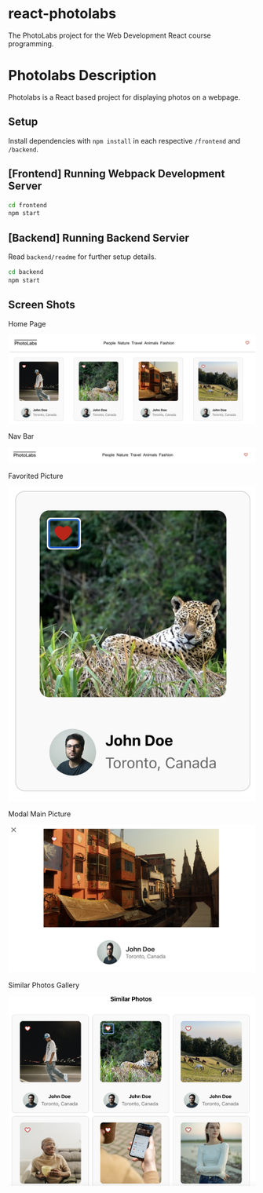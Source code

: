 # react-photolabs

The PhotoLabs project for the Web Development React course programming.

# Photolabs Description

Photolabs is a React based project for displaying photos on a webpage.

## Setup

Install dependencies with `npm install` in each respective `/frontend` and `/backend`.

## [Frontend] Running Webpack Development Server

```sh
cd frontend
npm start
```

## [Backend] Running Backend Servier

Read `backend/readme` for further setup details.

```sh
cd backend
npm start
```

## Screen Shots

Home Page

![Home Page](./img/Photolabs-Homepage.png)

Nav Bar

![Navigation Bar](./img/Photolabs-NavBar.png)

Favorited Picture

![Favorited Picture](./img/Photolabs-Favorited-Picture.png)

Modal Main Picture

![Modal Main Picture](./img/Photolabs-Modal-Main-Photo.png)

Similar Photos Gallery

![Similar Photos](./img/Photolabs-Similar-Photos-Grid.png)
